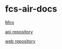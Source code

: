 # fcs-air-docs

[Miro](https://vk.com/away.php?to=https%3A%2F%2Fmiro.com%2Fapp%2Fboard%2FuXjVOFOFkrU%3D%2F%3Finvite_link_id%3D556007123076&cc_key=)

[api repository](https://github.com/vsu-2/fcs-air-api)

[web repository](https://github.com/vsu-2/fcs-air-web)
